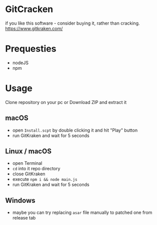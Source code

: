 # GitCracken
if you like this software - consider buying it, rather than cracking.
https://www.gitkraken.com/

# Prequesties
- nodeJS
- npm

# Usage
Clone repository on your pc or Download ZIP and extract it

## macOS
- open `Install.scpt` by double clicking it and hit "Play" button
- run GitKraken and wait for 5 seconds

## Linux / macOS
- open Terminal
- `cd` into it repo directory
- close GitKraken
- execute `npm i && node main.js`
- run GitKraken and wait for 5 seconds

## Windows
- maybe you can try replacing `asar` file manually to patched one from release tab
